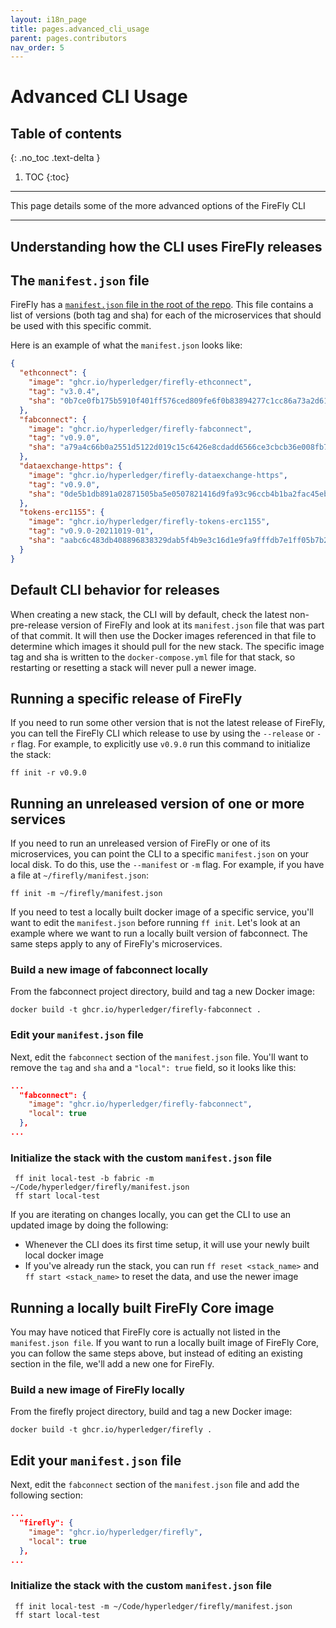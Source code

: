 ```yaml
---
layout: i18n_page
title: pages.advanced_cli_usage
parent: pages.contributors
nav_order: 5
---
```


# Advanced CLI Usage

## Table of contents
{: .no_toc .text-delta }

1. TOC
{:toc}

---

This page details some of the more advanced options of the FireFly CLI

---

## Understanding how the CLI uses FireFly releases

## The `manifest.json` file
FireFly has a [`manifest.json` file in the root of the repo](https://github.com/hyperledger/firefly/blob/main/manifest.json). This file contains a list of versions (both tag and sha) for each of the microservices that should be used with this specific commit.

Here is an example of what the `manifest.json` looks like:

```json
{
  "ethconnect": {
    "image": "ghcr.io/hyperledger/firefly-ethconnect",
    "tag": "v3.0.4",
    "sha": "0b7ce0fb175b5910f401ff576ced809fe6f0b83894277c1cc86a73a2d61c6f41"
  },
  "fabconnect": {
    "image": "ghcr.io/hyperledger/firefly-fabconnect",
    "tag": "v0.9.0",
    "sha": "a79a4c66b0a2551d5122d019c15c6426e8cdadd6566ce3cbcb36e008fb7861ca"
  },
  "dataexchange-https": {
    "image": "ghcr.io/hyperledger/firefly-dataexchange-https",
    "tag": "v0.9.0",
    "sha": "0de5b1db891a02871505ba5e0507821416d9fa93c96ccb4b1ba2fac45eb37214"
  },
  "tokens-erc1155": {
    "image": "ghcr.io/hyperledger/firefly-tokens-erc1155",
    "tag": "v0.9.0-20211019-01",
    "sha": "aabc6c483db408896838329dab5f4b9e3c16d1e9fa9fffdb7e1ff05b7b2bbdd4"
  }
}
```

## Default CLI behavior for releases
When creating a new stack, the CLI will by default, check the latest non-pre-release version of FireFly and look at its `manifest.json` file that was part of that commit. It will then use the Docker images referenced in that file to determine which images it should pull for the new stack. The specific image tag and sha is written to the `docker-compose.yml` file for that stack, so restarting or resetting a stack will never pull a newer image.

## Running a specific release of FireFly
If you need to run some other version that is not the latest release of FireFly, you can tell the FireFly CLI which release to use by using the `--release` or `-r` flag. For example, to explicitly use `v0.9.0` run this command to initialize the stack:

```
ff init -r v0.9.0
```

## Running an unreleased version of one or more services
If you need to run an unreleased version of FireFly or one of its microservices, you can point the CLI to a specific `manifest.json` on your local disk. To do this, use the `--manifest` or `-m` flag. For example, if you have a file at `~/firefly/manifest.json`:

```
ff init -m ~/firefly/manifest.json
```

If you need to test a locally built docker image of a specific service, you'll want to edit the `manifest.json` before running `ff init`. Let's look at an example where we want to run a locally built version of fabconnect. The same steps apply to any of FireFly's microservices.

### Build a new image of fabconnect locally
From the fabconnect project directory, build and tag a new Docker image:

```
docker build -t ghcr.io/hyperledger/firefly-fabconnect .
```

### Edit your `manifest.json` file
Next, edit the `fabconnect` section of the `manifest.json` file. You'll want to remove the `tag` and `sha` and a `"local": true` field, so it looks like this:

```json
...
  "fabconnect": {
    "image": "ghcr.io/hyperledger/firefly-fabconnect",
    "local": true
  },
...
```

### Initialize the stack with the custom `manifest.json` file
```
 ff init local-test -b fabric -m ~/Code/hyperledger/firefly/manifest.json
 ff start local-test
```

If you are iterating on changes locally, you can get the CLI to use an updated image by doing the following:

- Whenever the CLI does its first time setup, it will use your newly built local docker image
- If you've already run the stack, you can run `ff reset <stack_name>` and `ff start <stack_name>` to reset the data, and use the newer image

## Running a locally built FireFly Core image
You may have noticed that FireFly core is actually not listed in the `manifest.json file`. If you want to run a locally built image of FireFly Core, you can follow the same steps above, but instead of editing an existing section in the file, we'll add a new one for FireFly.


### Build a new image of FireFly locally
From the firefly project directory, build and tag a new Docker image:

```
docker build -t ghcr.io/hyperledger/firefly .
```

## Edit your `manifest.json` file
Next, edit the `fabconnect` section of the `manifest.json` file and add the following section:

```json
...
  "firefly": {
    "image": "ghcr.io/hyperledger/firefly",
    "local": true
  },
...
```

### Initialize the stack with the custom `manifest.json` file
```
 ff init local-test -m ~/Code/hyperledger/firefly/manifest.json
 ff start local-test
```